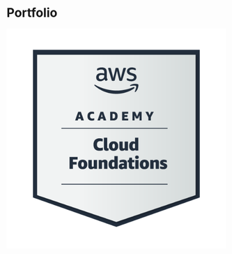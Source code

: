 # Portfolio
![image (1).png](https://github.com/Rishitech786/Portfolio/blob/4db77ffe3a1e271a74324571ba986afa18014c55/image%20(1).png)
